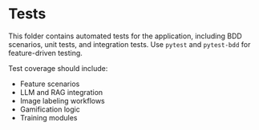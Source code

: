 # Tests

This folder contains automated tests for the application, including BDD scenarios, unit tests, and integration tests. Use `pytest` and `pytest-bdd` for feature-driven testing.

Test coverage should include:
- Feature scenarios
- LLM and RAG integration
- Image labeling workflows
- Gamification logic
- Training modules
